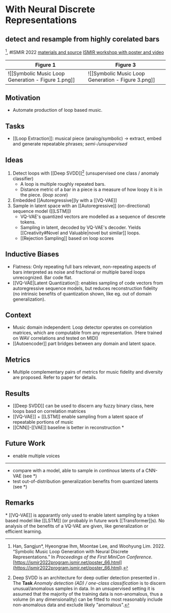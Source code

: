 # With Neural Discrete Representations
## detect and resample from highly corelated bars
[^@hanSymbolicMusicLoop2022], #ISMIR 2022
[materials and source](https://github.com/sjhan91/Loop_VQVAE_Official) [ISMIR workshop with poster and video](https://ismir2022program.ismir.net/poster_66.html)

| Figure 1                                           | Figure 3 |
| -------------------------------------------------- | -------- |
| ![[Symbolic Music Loop Generation - Figure 1.png]] | ![[Symbolic Music Loop Generation - Figure 3.png]]         |

## Motivation
- Automate production of loop based music.

## Tasks
- [[Loop Extraction]]: musical piece (analog/symbolic) → extract, embed and generate repeatable phrases; *semi-/unsupervised* 

## Ideas
1. Detect loops with [[Deep SVDD]][^dsvdd] (unsupervised one class / anomaly classifier) 
	- A loop is multiple roughly repeated bars.
	- Distance metric of a bar in a piece is a measure of how loopy it is in the piece. (*loop score*)
2. Embedded [[Autoregressive]]ly with a [[VQ-VAE]]
3. Sample in latent space with an [[Autoregressive]] (on-directional) sequence model ([[LSTM]])
	- VQ-VAE's quantized vectors are modelled as a sequence of descrete tokens.
	- Sampling in latent, decoded by VQ-VAE's decoder. Yields [[Creativity#Novel and Valuable|novel but similar]] loops.
	- [[Rejection Sampling]] based on loop scores

## Inductive Biases
- Flatness: Only repeating full bars relevant, non-repeating aspects of bars interpreted as noise and fractional or multiple bared loops unrecognized. Bar code flat. 
- [[VQ-VAE|Latent Quantization]]: enables sampling of code vectors from autoregressive sequence models, but reduces reconstruction fidelity (no intrinsic benefits of quantization shown, like eg. out of domain generalization).

## Context
- Music domain independent: Loop detector operates on correlation matrices, which are computable from any representation. (Here trained on WAV correlations and tested on MIDI) 
- [[Autoencoder]] part bridges between any domain and latent space.

## Metrics
- Multiple complementary pairs of metrics for music fidelity and diversity are proposed. Refer to paper for details.

## Results 
- [[Deep SVDD]] can be used to discern any fuzzy binary class, here loops basd on correlation matrices
- [[VQ-VAE]] + [[LSTM]] enable sampling from a latent space of repeatable portions of music
- [[CNN]]-[[VAE]] baseline is better in reconstruction \*

## Future Work
- enable multiple voices
--- 
- compare with a model, able to sample in *continous* latents of a CNN-VAE (see \*)
- test out-of-distribution generalization benefits from quantized latents  (see \*)

## Remarks
\* [[VQ-VAE]] is apparantly only used to enable latent sampling by a token based model like [[LSTM]] (or probably in future work [[Transformer]]s). No analysis of the benefits of a VQ-VAE are given, like generalization or efficient learning.


[^dsvdd]: Deep SVDD is an architecture for deep outlier detection presented in [^@ruffDeepOneClassClassification2018]. The **Task** *Anomaly detection (AD) / one-class classification* is to discern unusual/anomalous samples in data. In an unsupervised setting it is assumed that the majority of the training data is non-anomalous, thus a volume (in any dimensionality) can be fitted to most reasonably include non-anomalous data and exclude likely "anomalous".



[^@hanSymbolicMusicLoop2022]: Han, Sangjun*, Hyeongrae Ihm, Moontae Lee, and Woohyung Lim. 2022. “Symbolic Music Loop Generation with Neural Discrete Representations.” In _Proceedings of the First MiniCon Conference_. [https://ismir2022program.ismir.net/poster_66.html](https://ismir2022program.ismir.net/poster_66.html).

[^@ruffDeepOneClassClassification2018]: Ruff, Lukas, Robert Vandermeulen, Nico Goernitz, Lucas Deecke, Shoaib Ahmed Siddiqui, Alexander Binder, Emmanuel Müller, and Marius Kloft. 2018. “Deep One-Class Classification.” In _Proceedings of the 35th International Conference on Machine Learning_, 4393–4402. PMLR. [https://proceedings.mlr.press/v80/ruff18a.html](https://proceedings.mlr.press/v80/ruff18a.html).